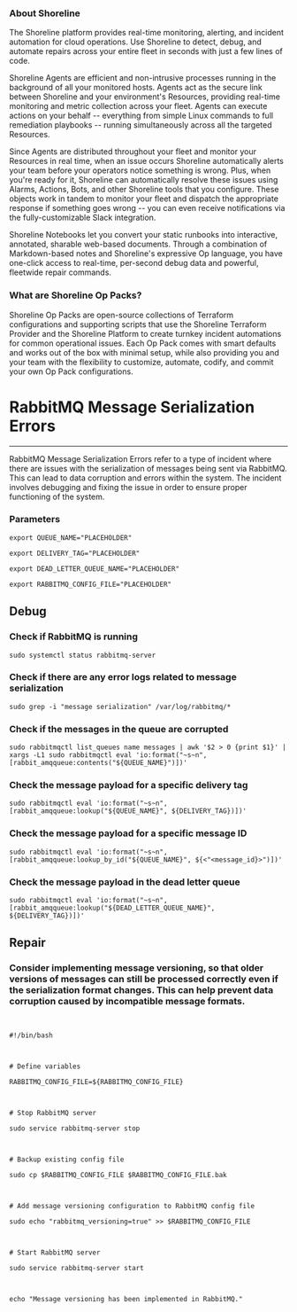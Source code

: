 
### About Shoreline
The Shoreline platform provides real-time monitoring, alerting, and incident automation for cloud operations. Use Shoreline to detect, debug, and automate repairs across your entire fleet in seconds with just a few lines of code.

Shoreline Agents are efficient and non-intrusive processes running in the background of all your monitored hosts. Agents act as the secure link between Shoreline and your environment's Resources, providing real-time monitoring and metric collection across your fleet. Agents can execute actions on your behalf -- everything from simple Linux commands to full remediation playbooks -- running simultaneously across all the targeted Resources.

Since Agents are distributed throughout your fleet and monitor your Resources in real time, when an issue occurs Shoreline automatically alerts your team before your operators notice something is wrong. Plus, when you're ready for it, Shoreline can automatically resolve these issues using Alarms, Actions, Bots, and other Shoreline tools that you configure. These objects work in tandem to monitor your fleet and dispatch the appropriate response if something goes wrong -- you can even receive notifications via the fully-customizable Slack integration.

Shoreline Notebooks let you convert your static runbooks into interactive, annotated, sharable web-based documents. Through a combination of Markdown-based notes and Shoreline's expressive Op language, you have one-click access to real-time, per-second debug data and powerful, fleetwide repair commands.

### What are Shoreline Op Packs?
Shoreline Op Packs are open-source collections of Terraform configurations and supporting scripts that use the Shoreline Terraform Provider and the Shoreline Platform to create turnkey incident automations for common operational issues. Each Op Pack comes with smart defaults and works out of the box with minimal setup, while also providing you and your team with the flexibility to customize, automate, codify, and commit your own Op Pack configurations.

# RabbitMQ Message Serialization Errors
---

RabbitMQ Message Serialization Errors refer to a type of incident where there are issues with the serialization of messages being sent via RabbitMQ. This can lead to data corruption and errors within the system. The incident involves debugging and fixing the issue in order to ensure proper functioning of the system.

### Parameters
```shell
export QUEUE_NAME="PLACEHOLDER"

export DELIVERY_TAG="PLACEHOLDER"

export DEAD_LETTER_QUEUE_NAME="PLACEHOLDER"

export RABBITMQ_CONFIG_FILE="PLACEHOLDER"
```

## Debug

### Check if RabbitMQ is running
```shell
sudo systemctl status rabbitmq-server
```

### Check if there are any error logs related to message serialization
```shell
sudo grep -i "message serialization" /var/log/rabbitmq/*
```

### Check if the messages in the queue are corrupted
```shell
sudo rabbitmqctl list_queues name messages | awk '$2 > 0 {print $1}' | xargs -L1 sudo rabbitmqctl eval 'io:format("~s~n", [rabbit_amqqueue:contents("${QUEUE_NAME}")])'
```

### Check the message payload for a specific delivery tag
```shell
sudo rabbitmqctl eval 'io:format("~s~n", [rabbit_amqqueue:lookup("${QUEUE_NAME}", ${DELIVERY_TAG})])'
```

### Check the message payload for a specific message ID
```shell
sudo rabbitmqctl eval 'io:format("~s~n", [rabbit_amqqueue:lookup_by_id("${QUEUE_NAME}", ${<"<message_id}>")])'
```

### Check the message payload in the dead letter queue
```shell
sudo rabbitmqctl eval 'io:format("~s~n", [rabbit_amqqueue:lookup("${DEAD_LETTER_QUEUE_NAME}", ${DELIVERY_TAG})])'
```

## Repair

### Consider implementing message versioning, so that older versions of messages can still be processed correctly even if the serialization format changes. This can help prevent data corruption caused by incompatible message formats.
```shell


#!/bin/bash



# Define variables

RABBITMQ_CONFIG_FILE=${RABBITMQ_CONFIG_FILE}



# Stop RabbitMQ server

sudo service rabbitmq-server stop



# Backup existing config file

sudo cp $RABBITMQ_CONFIG_FILE $RABBITMQ_CONFIG_FILE.bak



# Add message versioning configuration to RabbitMQ config file

sudo echo "rabbitmq_versioning=true" >> $RABBITMQ_CONFIG_FILE



# Start RabbitMQ server

sudo service rabbitmq-server start



echo "Message versioning has been implemented in RabbitMQ."


```